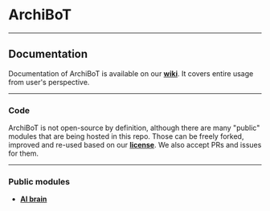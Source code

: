 # ArchiBoT

---

## Documentation

Documentation of ArchiBoT is available on our **[wiki](https://github.com/JustArchiNET/ArchiBot/wiki)**. It covers entire usage from user's perspective.

---

### Code

ArchiBoT is not open-source by definition, although there are many "public" modules that are being hosted in this repo. Those can be freely forked, improved and re-used based on our **[license](LICENSE-2.0.txt)**. We also accept PRs and issues for them.

---

### Public modules

- **[AI brain](Brain)**
